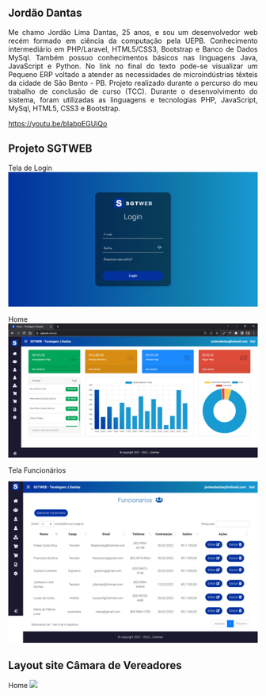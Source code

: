 ## Jordão Dantas



<p align="justify">Me chamo Jordão Lima Dantas, 25 anos, e sou um desenvolvedor web recém formado em ciência da computação pela UEPB. Conhecimento intermediário em PHP/Laravel, HTML5/CSS3, Bootstrap e Banco de Dados MySql. Também possuo conhecimentos básicos nas linguagens Java, JavaScript e Python.  No link no final do texto pode-se visualizar um Pequeno ERP voltado a atender as necessidades de microindústrias têxteis da cidade de São Bento - PB. Projeto realizado durante o percurso do meu trabalho de conclusão de curso (TCC). Durante o desenvolvimento do sistema, foram utilizadas as linguagens e tecnologias PHP, JavaScript, MySql, HTML5, CSS3 e Bootstrap.</p>

https://youtu.be/bIabpEGUiQo

## Projeto SGTWEB

<p> Tela de Login
<img src="assets/img/tela-login.png">

<p> Home
<img src="assets/img/home menu fechado.png">

<p align="justify"> Tela Funcionários </p>
<img src="assets/img/tele funcionarios.png">

## Layout site Câmara de Vereadores

<p> Home
<img src="assets/img/home-page - camara.png">



